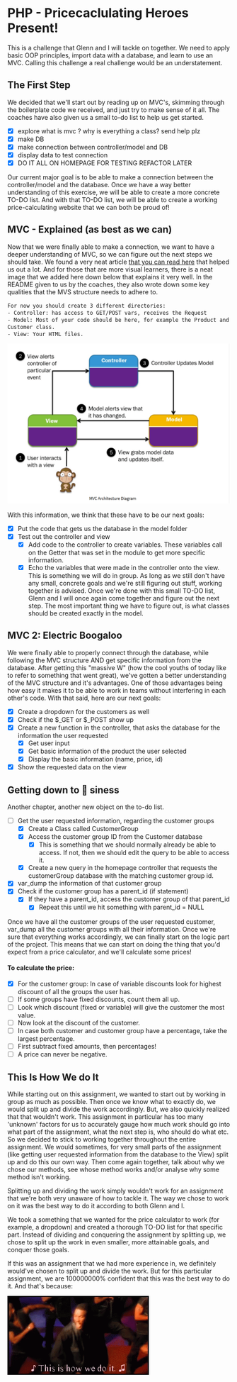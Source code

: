 # PHP - Pricecaclulating Heroes Present!
This is a challenge that Glenn and I will tackle on together.
We need to apply basic OOP principles, import data with a database, and learn to use an MVC.
Calling this challenge a real challenge would be an understatement.

## The First Step
We decided that we'll start out by reading up on MVC's, skimming through the boilerplate code we received, and just try to make sense of it all.
The coaches have also given us a small to-do list to help us get started.

- [x] explore what is mvc ? why is everything a class? send help plz
- [x] make DB
- [x] make connection between controller/model and DB
- [x] display data to test connection
- [x] DO IT ALL ON HOMEPAGE FOR TESTING REFACTOR LATER

Our current major goal is to be able to make a connection between the controller/model and the database.
Once we have a way better understanding of this exercise, we will be able to create a more concrete TO-DO list.
And with that TO-DO list, we will be able to create a working price-calculating website that we can both be proud of!

## MVC - Explained (as best as we can)
Now that we were finally able to make a connection, we want to have a deeper understanding of MVC, so we can figure out the next steps we should take.
We found a very neat article [that you can read here](https://www.guru99.com/mvc-tutorial.html) that helped us out a lot.
And for those that are more visual learners, there is a neat image that we added here down below that explains it very well.
In the README given to us by the coaches, they also wrote down some key qualities that the MVS structure needs to adhere to.
````
For now you should create 3 different directories:
- Controller: has access to GET/POST vars, receives the Request
- Model: Most of your code should be here, for example the Product and Customer class.
- View: Your HTML files.
````

![alt-text](resources/images/mvc-structure.PNG)

With this information, we think that these have to be our next goals:
- [x] Put the code that gets us the database in the model folder
- [x] Test out the controller and view
  - [x] Add code to the controller to create variables. These variables call on the Getter that was set in the module to get more specific information.
  - [x] Echo the variables that were made in the controller onto the view.
This is something we will do in group.
As long as we still don't have any small, concrete goals and we're still figuring out stuff, working together is advised.
Once we're done with this small TO-DO list, Glenn and I will once again come together and figure out the next step.
The most important thing we have to figure out, is what classes should be created exactly in the model.

## MVC 2: Electric Boogaloo
We were finally able to properly connect through the database, while following the MVC structure AND get specific information from the database.
After getting this "massive W" (how the cool youths of today like to refer to something that went great), we've gotten a better understanding of the MVC structure and it's advantages.
One of those advantages being how easy it makes it to be able to work in teams without interfering in each other's code.
With that said, here are our next goals:
- [x] Create a dropdown for the customers as well
- [x] Check if the $_GET or $_POST show up 
- [x] Create a new function in the controller, that asks the database for the information the user requested
  - [x] Get user input
  - [x] Get basic information of the product the user selected
  - [x] Display the basic information (name, price, id)
- [x] Show the requested data on the view

## Getting down to :bee: siness
Another chapter, another new object on the to-do list.
- [ ] Get the user requested information, regarding the customer groups
  - [x] Create a Class called CustomerGroup
  - [x] Access the customer group ID from the Customer database
    - [x] This is something that we should normally already be able to access.
          If not, then we should edit the query to be able to access it.
  - [x] Create a new query in the homepage controller that requests the customerGroup database with the matching customer group id.
- [x] var_dump the information of that customer group
- [x] Check if the customer group has a parent_id (if statement)
  - [x] If they have a parent_id, access the customer group of that parent_id
    - [x] Repeat this until we hit something with parent_id = NULL

Once we have all the customer groups of the user requested customer, var_dump all the customer groups with all their information.
Once we're sure that everything works accordingly, we can finally start on the logic part of the project.
This means that we can start on doing the thing that you'd expect from a price calculator, and we'll calculate some prices!

#### To calculate the price:
- [x] For the customer group: In case of variable discounts look for highest discount of all the groups the user has.
- [ ] If some groups have fixed discounts, count them all up.
- [ ] Look which discount (fixed or variable) will give the customer the most value. 
- [ ] Now look at the discount of the customer.
- [ ] In case both customer and customer group have a percentage, take the largest percentage.
- [ ] First subtract fixed amounts, then percentages!
- [ ] A price can never be negative.

## This Is How We do It
While starting out on this assignment, we wanted to start out by working in group as much as possible.
Then once we know what to exactly do, we would split up and divide the work accordingly.
But, we also quickly realized that that wouldn't work.
This assignment in particular has too many 'unknown' factors for us to accurately gauge how much work should go into what part of the assignment, what the next step is, who should do what etc.
So we decided to stick to working together throughout the entire assignment. We would sometimes, for very small parts of the assignment (like getting user requested information from the database to the View) split up and do this our own way.
Then come again together, talk about why we chose our methods, see whose method works and/or analyse why some method isn't working.

Splitting up and dividing the work simply wouldn't work for an assignment that we're both very unaware of how to tackle it.
The way we chose to work on it was the best way to do it according to both Glenn and I.

We took a something that we wanted for the price calculator to work (for example, a dropdown) and created a thorough TO-DO list for that specific part.
Instead of dividing and conquering the assignment by splitting up, we chose to split up the work in even smaller, more attainable goals, and conquer those goals.

If this was an assignment that we had more experience in, we definitely would've chosen to split up and divide the work.
But for this particular assignment, we are 100000000% confident that this was the best way to do it.
And that's because:

![this-is-how-we-do-it](resources/images/this-is-how-we-do-it.gif)

